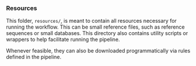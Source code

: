 ### Resources

This folder, `resources/`, is meant to contain all resources necessary for running the workflow. This can be small reference files, such as reference sequences or small databases. This directory also contains utility scripts or wrappers to help facilitate running the pipeline.

Whenever feasible, they can also be downloaded programmatically via rules defined in the pipeline.
